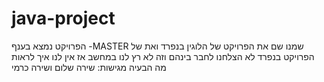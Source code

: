 # java-project
הפרויקט נמצא בענף -MASTER שמנו שם את הפרויקט של הלוגין בנפרד ואת של הפרויקט בנפרד לא הצלחנו לחבר בינהם וזה לא רץ לנו במחשב אז אין לנו איך לראות מה הבעיה 
מגישות: שירה שלום ושירה כרמי
